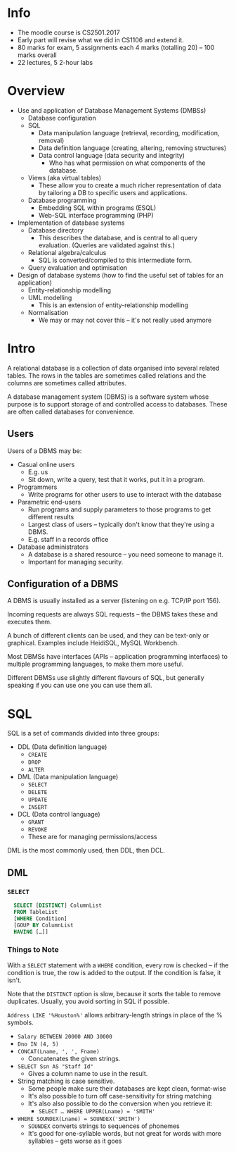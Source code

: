 # Info

* The moodle course is CS2501.2017
* Early part will revise what we did in CS1106 and extend it.
* 80 marks for exam, 5 assignments each 4 marks (totalling 20) – 100 marks overall
* 22 lectures, 5 2-hour labs

# Overview

* Use and application of Database Management Systems (DMBSs)
  * Database configuration
  * SQL
    * Data manipulation language (retrieval, recording, modification, removal)
    * Data definition language (creating, altering, removing structures)
    * Data control language (data security and integrity)
      * Who has what permission on what components of the database.
  * Views (aka virtual tables)
    * These allow you to create a much richer representation of data by tailoring a DB to specific users and applications.
  * Database programming
    * Embedding SQL within programs (ESQL)
    * Web-SQL interface programming (PHP)
* Implementation of database systems
  * Database directory
    * This describes the database, and is central to all query evaluation. (Queries are validated against this.)
  * Relational algebra/calculus
    * SQL is converted/compiled to this intermediate form.
  * Query evaluation and optimisation
* Design of database systems (how to find the useful set of tables for an application)
  * Entity-relationship modelling
  * UML modelling
    * This is an extension of entity-relationship modelling
  * Normalisation
    * We may or may not cover this – it's not really used anymore

# Intro

A relational database is a collection of data organised into several related tables. The rows in the tables are sometimes called relations and the columns are sometimes called attributes.

A database management system (DBMS) is a software system whose purpose is to support storage of and controlled access to databases. These are often called databases for convenience.

## Users

Users of a DBMS may be:

  * Casual online users
    * E.g. us
    * Sit down, write a query, test that it works, put it in a program.
  * Programmers
    * Write programs for other users to use to interact with the database
  * Parametric end-users
    * Run programs and supply parameters to those programs to get different results
    * Largest class of users – typically don't know that they're using a DBMS.
    * E.g. staff in a records office
  * Database administrators
    * A database is a shared resource – you need someone to manage it.
    * Important for managing security.

## Configuration of a DBMS

A DBMS is usually installed as a server (listening on e.g. TCP/IP port 156).

Incoming requests are always SQL requests – the DBMS takes these and executes them.

A bunch of different clients can be used, and they can be text-only or graphical. Examples include HeidiSQL, MySQL Workbench.

Most DBMSs have interfaces (APIs – application programming interfaces) to multiple programming languages, to make them more useful.

Different DBMSs use slightly different flavours of SQL, but generally speaking if you can use one you can use them all.

# SQL

SQL is a set of commands divided into three groups:

* DDL (Data definition language)
  * `CREATE`
  * `DROP`
  * `ALTER`
* DML (Data manipulation language)
  * `SELECT`
  * `DELETE`
  * `UPDATE`
  * `INSERT`
* DCL (Data control language)
  * `GRANT`
  * `REVOKE`
  * These are for managing permissions/access

DML is the most commonly used, then DDL, then DCL.

## DML

### `SELECT`

```sql
  SELECT [DISTINCT] ColumnList
  FROM TableList
  [WHERE Condition]
  [GOUP BY ColumnList
  HAVING […]]
```

### Things to Note

With a `SELECT` statement with a `WHERE` condition, every row is checked – if the condition is true, the row is added to the output. If the condition is false, it isn't.

Note that the `DISTINCT` option is slow, because it sorts the table to remove duplicates. Usually, you avoid sorting in SQL if possible.

`Address LIKE '%Houston%'` allows arbitrary-length strings in place of the % symbols.

* `Salary BETWEEN 20000 AND 30000`
* `Dno IN (4, 5)`
* `CONCAT(Lname, ', ', Fname)`
  * Concatenates the given strings.
* `SELECT Ssn AS "Staff Id"`
  * Gives a column name to use in the result.
* String matching is case sensitive.
  * Some people make sure their databases are kept clean, format-wise
  * It's also possible to turn off case-sensitivity for string matching
  * It's also also possible to do the conversion when you retrieve it:
    * `SELECT … WHERE UPPER(Lname) = 'SMITH'`
* `WHERE SOUNDEX(Lname) = SOUNDEX('SMITH')`
  * `SOUNDEX` converts strings to sequences of phonemes
  * It's good for one-syllable words, but not great for words with more syllables – gets worse as it goes
